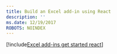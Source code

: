 ```yaml
---
title: Build an Excel add-in using React
description: ''
ms.date: 12/19/2017
ROBOTS: NOINDEX
---
```


[!include[Excel add-ins get started react](../includes/file-get-started-excel-react.md)]
